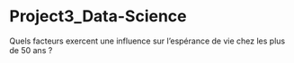 # Project3_Data-Science
Quels facteurs exercent une influence sur l’espérance de vie chez les plus de 50 ans ?
